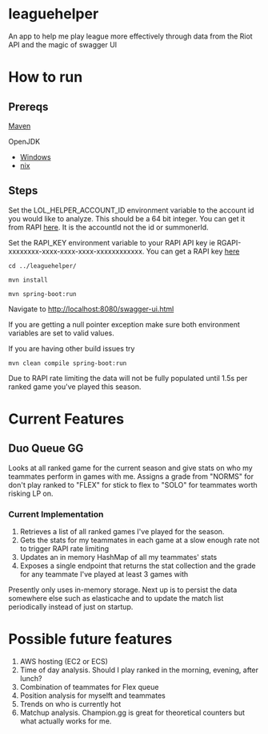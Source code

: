 # leaguehelper
An app to help me play league more effectively through data from the Riot API and the magic of swagger UI

# How to run
## Prereqs

[Maven](https://maven.apache.org/download.cgi)

OpenJDK
- [Windows](https://developers.redhat.com/products/openjdk/overview/)
- [nix](http://openjdk.java.net/)

## Steps
Set the LOL_HELPER_ACCOUNT_ID environment variable to the account id you would like to analyze. This should be a 64 bit
integer. You can get it from RAPI [here](https://developer.riotgames.com/api-methods/#summoner-v3/GET_getBySummonerName). 
It is the accountId not the id or summonerId. 

Set the RAPI_KEY environment variable to your RAPI API key ie RGAPI-xxxxxxxx-xxxx-xxxx-xxxx-xxxxxxxxxxxx.
You can get a RAPI key [here](https://developer.riotgames.com/)

`cd ../leaguehelper/`

`mvn install`

`mvn spring-boot:run`

Navigate to [http://localhost:8080/swagger-ui.html](http://localhost:8080/swagger-ui.html)

If you are getting a null pointer exception make sure both environment variables are set to valid values.

If you are having other build issues try

`mvn clean compile spring-boot:run`

Due to RAPI rate limiting the data will not be fully populated until 1.5s per ranked game you've played this season.

# Current Features

## Duo Queue GG
Looks at all ranked game for the current season and give stats on who my teammates perform in games with me.
Assigns a grade from "NORMS" for don't play ranked to "FLEX" for stick to flex to "SOLO" for teammates worth risking LP
on.

### Current Implementation
1. Retrieves a list of all ranked games I've played for the season.
2. Gets the stats for my teammates in each game at a slow enough rate not to trigger RAPI rate limiting
3. Updates an in memory HashMap of all my teammates' stats
4. Exposes a single endpoint that returns the stat collection and the grade for any teammate I've played at least 3
games with

Presently only uses in-memory storage. Next up is to persist the data somewhere else such as elasticache and to update
the match list periodically instead of just on startup.

# Possible future features
1. AWS hosting (EC2 or ECS)
2. Time of day analysis. Should I play ranked in the morning, evening, after lunch?
3. Combination of teammates for Flex queue
4. Position analysis for myselft and teammates
5. Trends on who is currently hot
6. Matchup analysis. Champion.gg is great for theoretical counters but what actually works for me.
